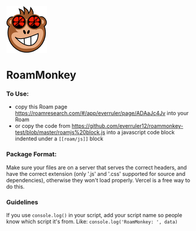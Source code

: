 ![Image of RoamMonkey](https://raw.githubusercontent.com/everruler12/roammonkey-test/master/roammonkey_icon.png?token=APKQKGKERYK5GRFTBXGKX4C7IVETQ)

# RoamMonkey

### To Use:

- copy this Roam page https://roamresearch.com/#/app/everruler/page/ADAaJc4Jv into your Roam
- or copy the code from https://github.com/everruler12/roammonkey-test/blob/master/roamjs%20block.js into a javascript code block indented under a `[[roam/js]]` block

### Package Format:

Make sure your files are on a server that serves the correct headers, and have the correct extension (only '.js' and '.css' supported for source and dependencies), otherwise they won't load properly. Vercel is a free way to do this.

### Guidelines

If you use `console.log()` in your script, add your script name so people know which script it's from. Like: `console.log('RoamMonkey: ', data)`